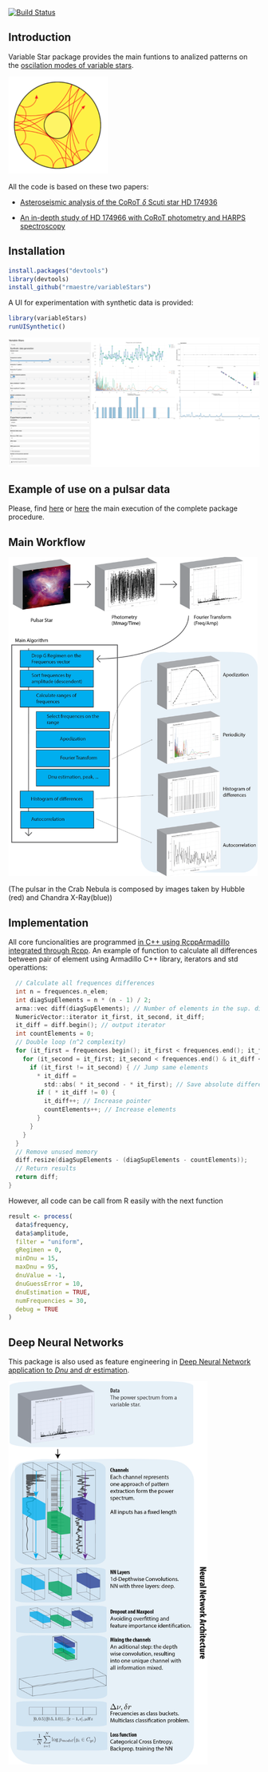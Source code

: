 
[![Build Status](https://travis-ci.org/rmaestre/variableStars.svg?branch=master)](https://travis-ci.org/rmaestre/variableStars)

Introduction
------------

Variable Star package provides the main funtions to analized patterns on the [oscilation modes of variable stars](https://en.wikipedia.org/wiki/Asteroseismology).

<img src="https://raw.githubusercontent.com/rmaestre/variableStars/master/docs/figures/oscilationModes.png" data-canonical-src="https://raw.githubusercontent.com/rmaestre/variableStars/master/docs/figures/oscilationModes.png" width="200" />

All the code is based on these two papers:

-   [Asteroseismic analysis of the CoRoT *δ* Scuti star HD 174936](https://www.aanda.org/articles/aa/full_html/2009/40/aa11932-09/aa11932-09.html)

-   [An in-depth study of HD 174966 with CoRoT photometry and HARPS spectroscopy](https://www.aanda.org/articles/aa/full_html/2013/11/aa20256-12/aa20256-12.html)

Installation
------------

``` r
install.packages("devtools")
library(devtools)
install_github("rmaestre/variableStars")
```

A UI for experimentation with synthetic data is provided:

``` r
library(variableStars)
runUISynthetic()
```

[![UI](https://raw.githubusercontent.com/rmaestre/variableStars/master/docs/figures/ui.png)](https://raw.githubusercontent.com/rmaestre/variableStars/master/docs/figures/ui.png)

Example of use on a pulsar data
-------------------------------

Please, find [here](docs/Experiment_-_HD174936.md) or [here](docs/Experiment_-_HD174966.md) the main execution of the complete package procedure.

Main Workflow
-------------

<img src="https://raw.githubusercontent.com/rmaestre/variableStars/master/docs/figures/diagrams.png" data-canonical-src="https://raw.githubusercontent.com/rmaestre/variableStars/master/docs/figures/diagrams.png" width="500" />

(The pulsar in the Crab Nebula is composed by images taken by Hubble (red) and Chandra X-Ray(blue))

Implementation
--------------

All core funcionalities are programmed [in C++ using RcppArmadillo integrated through Rcpp](https://github.com/rmaestre/variableStars/blob/master/src/tools.cpp). An example of function to calculate all differences between pair of element using Armadillo C++ library, iterators and std operattions:

``` c
  // Calculate all frequences differences
  int n = frequences.n_elem;
  int diagSupElements = n * (n - 1) / 2;
  arma::vec diff(diagSupElements); // Number of elements in the sup. diag.
  NumericVector::iterator it_first, it_second, it_diff;
  it_diff = diff.begin(); // output iterator
  int countElements = 0;
  // Double loop (n^2 complexity)
  for (it_first = frequences.begin(); it_first < frequences.end(); it_first++) {
    for (it_second = it_first; it_second < frequences.end() & it_diff < diff.end(); it_second++) {
      if (it_first != it_second) { // Jump same elements
        * it_diff =
          std::abs( * it_second - * it_first); // Save absolute difference
        if ( * it_diff != 0) {
          it_diff++; // Increase pointer
          countElements++; // Increase elements
        }
      }
    }
  }
  // Remove unused memory
  diff.resize(diagSupElements - (diagSupElements - countElements));
  // Return results
  return diff;
}
```

However, all code can be call from R easily with the next function

``` r
result <- process(
  data$frequency,
  data$amplitude,
  filter = "uniform",
  gRegimen = 0,
  minDnu = 15,
  maxDnu = 95,
  dnuValue = -1,
  dnuGuessError = 10,
  dnuEstimation = TRUE,
  numFrequencies = 30,
  debug = TRUE
)
```

Deep Neural Networks
--------------------

This package is also used as feature engineering in [Deep Neural Network application to *Dnu* and *dr* estimation](https://github.com/rmaestre/variableStars/blob/master/docs/NN-dnudr.md).

<img src="https://raw.githubusercontent.com/rmaestre/variableStars/master/docs/figures/nn-approach.png" data-canonical-src="https://raw.githubusercontent.com/rmaestre/variableStars/master/docs/figures/nn-approach.png" width="400" />
